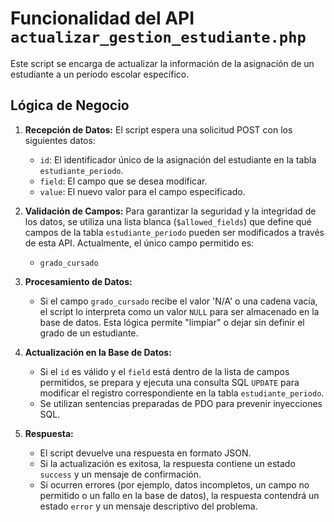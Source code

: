 # Funcionalidad del API `actualizar_gestion_estudiante.php`

Este script se encarga de actualizar la información de la asignación de un estudiante a un período escolar específico.

## Lógica de Negocio

1.  **Recepción de Datos:** El script espera una solicitud POST con los siguientes datos:
    *   `id`: El identificador único de la asignación del estudiante en la tabla `estudiante_periodo`.
    *   `field`: El campo que se desea modificar.
    *   `value`: El nuevo valor para el campo especificado.

2.  **Validación de Campos:** Para garantizar la seguridad y la integridad de los datos, se utiliza una lista blanca (`$allowed_fields`) que define qué campos de la tabla `estudiante_periodo` pueden ser modificados a través de esta API. Actualmente, el único campo permitido es:
    *   `grado_cursado`

3.  **Procesamiento de Datos:**
    *   Si el campo `grado_cursado` recibe el valor 'N/A' o una cadena vacía, el script lo interpreta como un valor `NULL` para ser almacenado en la base de datos. Esta lógica permite "limpiar" o dejar sin definir el grado de un estudiante.

4.  **Actualización en la Base de Datos:**
    *   Si el `id` es válido y el `field` está dentro de la lista de campos permitidos, se prepara y ejecuta una consulta SQL `UPDATE` para modificar el registro correspondiente en la tabla `estudiante_periodo`.
    *   Se utilizan sentencias preparadas de PDO para prevenir inyecciones SQL.

5.  **Respuesta:**
    *   El script devuelve una respuesta en formato JSON.
    *   Si la actualización es exitosa, la respuesta contiene un estado `success` y un mensaje de confirmación.
    *   Si ocurren errores (por ejemplo, datos incompletos, un campo no permitido o un fallo en la base de datos), la respuesta contendrá un estado `error` y un mensaje descriptivo del problema.
